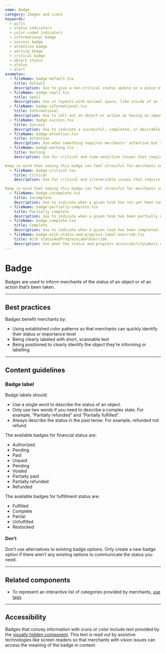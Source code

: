 ```yaml
---
name: Badge
category: Images and icons
keywords:
  - pills
  - status indicators
  - color-coded indicators
  - informational badge
  - success badge
  - attention badge
  - warning badge
  - critical badge
  - object status
  - status
  - alert
examples:
  - fileName: badge-default.tsx
    title: Default
    description: Use to give a non-critical status update on a piece of information or action.
  - fileName: badge-small.tsx
    title: Small
    description: Use in layouts with minimal space, like inside of an `IndexTable` cell.
  - fileName: badge-informational.tsx
    title: Informational
    description: Use to call out an object or action as having an important attribute. For example, marking an option as “Recommended” or marking a theme as “Published”.
  - fileName: badge-success.tsx
    title: Success
    description: Use to indicate a successful, completed, or desirable state when it’s important to provide positive reinforcement to merchants. For example, when merchants successfully dispute a chargeback, a success badge shows that says “Funds recovered”.
  - fileName: badge-attention.tsx
    title: Attention
    description: Use when something requires merchants’ attention but the issue isn’t critical. For example, this badge would show next to an order that needs to be reviewed by merchants.
  - fileName: badge-warning.tsx
    title: Warning
    description: Use for critical and time-sensitive issues that require merchants’ attention and potential action. Warning events are often reversible.

Keep in mind that seeing this badge can feel stressful for merchants so it should only be used when absolutely necessary.
  - fileName: badge-critical.tsx
    title: Critical
    description: Use for critical and irreversible issues that require merchants’ attention and potential action.

Keep in mind that seeing this badge can feel stressful for merchants so it should only be used when absolutely necessary.
  - fileName: badge-incomplete.tsx
    title: Incomplete
    description: Use to indicate when a given task has not yet been completed. For example, when merchants haven’t fulfilled an order.
  - fileName: badge-partially-complete.tsx
    title: Partially complete
    description: Use to indicate when a given task has been partially completed. For example, when merchants have partially fulfilled an order.
  - fileName: badge-complete.tsx
    title: Complete
    description: Use to indicate when a given task has been completed. For example, when merchants have fulfilled an order.
  - fileName: badge-with-status-and-progress-label-override.tsx
    title: With statusAndProgressLabelOverride
    description: Use when the status and progress accessibilityLabels are not appropriate to a given context.
---
```


# Badge

Badges are used to inform merchants of the status of an object or of an action that’s been taken.

---

## Best practices

Badges benefit merchants by:

- Using established color patterns so that merchants can quickly identify their status or importance level
- Being clearly labeled with short, scannable text
- Being positioned to clearly identify the object they’re informing or labelling

---

## Content guidelines

### Badge label

Badge labels should:

- Use a single word to describe the status of an object.
- Only use two words if you need to describe a complex state. For example, “Partially refunded” and “Partially fulfilled”.
- Always describe the status in the past tense. For example, refunded not refund.

The available badges for financial status are:

- Authorized
- Pending
- Paid
- Unpaid
- Pending
- Voided
- Partially paid
- Partially refunded
- Refunded

The available badges for fulfillment status are:

- Fulfilled
- Complete
- Partial
- Unfulfilled
- Restocked

<!-- dodont -->

#### Don’t

Don’t use alternatives to existing badge options. Only create a new badge option if there aren’t any existing options to communicate the status you need.

<!-- end -->

---

## Related components

- To represent an interactive list of categories provided by merchants, [use tags](https://polaris.shopify.com/components/tag)

---

## Accessibility

Badges that convey information with icons or color include text provided by the [visually hidden component](https://polaris.shopify.com/components/visually-hidden#navigation). This text is read out by assistive technologies like screen readers so that merchants with vision issues can access the meaning of the badge in context.
